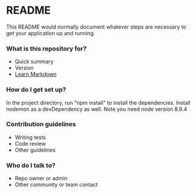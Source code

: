 # README #

This README would normally document whatever steps are necessary to get your application up and running.

### What is this repository for? ###

* Quick summary
* Version
* [Learn Markdown](https://bitbucket.org/tutorials/markdowndemo)

### How do I get set up? ###

In the project directory, run "npm install" to install the dependencies. Install nodemon as a devDependency as well.
Note you need node version 8.9.4

### Contribution guidelines ###

* Writing tests
* Code review
* Other guidelines

### Who do I talk to? ###

* Repo owner or admin
* Other community or team contact